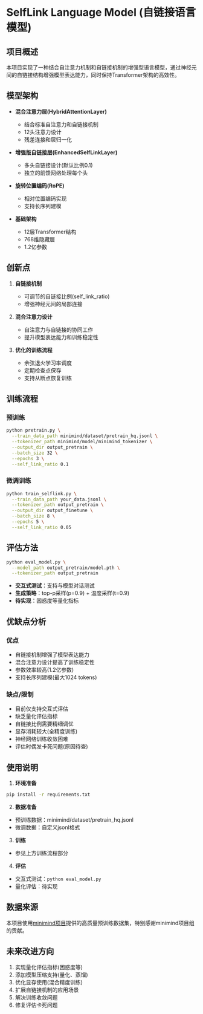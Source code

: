 # SelfLink Language Model (自链接语言模型)

## 项目概述
本项目实现了一种结合自注意力机制和自链接机制的增强型语言模型，通过神经元间的自链接结构增强模型表达能力，同时保持Transformer架构的高效性。

## 模型架构
- **混合注意力层(HybridAttentionLayer)**
  - 结合标准自注意力和自链接机制
  - 12头注意力设计
  - 残差连接和层归一化

- **增强版自链接层(EnhancedSelfLinkLayer)**
  - 多头自链接设计(默认比例0.1)
  - 独立的前馈网络处理每个头

- **旋转位置编码(RoPE)**
  - 相对位置编码实现
  - 支持长序列建模

- **基础架构**
  - 12层Transformer结构
  - 768维隐藏层
  - 1.2亿参数

## 创新点
1. **自链接机制**
   - 可调节的自链接比例(self_link_ratio)
   - 增强神经元间的局部连接

2. **混合注意力设计**
   - 自注意力与自链接的协同工作
   - 提升模型表达能力和训练稳定性

3. **优化的训练流程**
   - 余弦退火学习率调度
   - 定期检查点保存
   - 支持从断点恢复训练

## 训练流程
### 预训练
```bash
python pretrain.py \
  --train_data_path minimind/dataset/pretrain_hq.jsonl \
  --tokenizer_path minimind/model/minimind_tokenizer \
  --output_dir output_pretrain \
  --batch_size 32 \
  --epochs 3 \
  --self_link_ratio 0.1
```

### 微调训练
```bash
python train_selflink.py \
  --train_data_path your_data.jsonl \
  --tokenizer_path output_pretrain \
  --output_dir output_finetune \
  --batch_size 8 \
  --epochs 5 \
  --self_link_ratio 0.05
```

## 评估方法
```bash
python eval_model.py \
  --model_path output_pretrain/model.pth \
  --tokenizer_path output_pretrain
```
- **交互式测试**：支持与模型对话测试
- **生成策略**：top-p采样(p=0.9) + 温度采样(t=0.9)
- **待实现**：困惑度等量化指标

## 优缺点分析
### 优点
- 自链接机制增强了模型表达能力
- 混合注意力设计提高了训练稳定性
- 参数效率较高(1.2亿参数)
- 支持长序列建模(最大1024 tokens)

### 缺点/限制
- 目前仅支持交互式评估
- 缺乏量化评估指标
- 自链接比例需要精细调优
- 显存消耗较大(全精度训练)
- 神经网络训练收敛困难
- 评估时偶发卡死问题(原因待查)

## 使用说明
1. **环境准备**
```bash
pip install -r requirements.txt
```

2. **数据准备**
- 预训练数据：minimind/dataset/pretrain_hq.jsonl
- 微调数据：自定义jsonl格式

3. **训练**
- 参见上方训练流程部分

4. **评估**
- 交互式测试：`python eval_model.py`
- 量化评估：待实现

## 数据来源
本项目使用[minimind项目](https://github.com/jingyaogong/minimind)提供的高质量预训练数据集，特别感谢minimind项目组的贡献。

## 未来改进方向
1. 实现量化评估指标(困惑度等)
2. 添加模型压缩支持(量化、蒸馏)
3. 优化显存使用(混合精度训练)
4. 扩展自链接机制的应用场景
5. 解决训练收敛问题
6. 修复评估卡死问题
